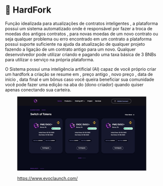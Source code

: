 # 🔀 HardFork

Função idealizada para atualizações de contratos inteligentes , a plataforma possui um sistema automatizado onde é responsável por fazer a troca de moedas dos antigos contratos , para novas moedas de um novo contrato ou seja qualquer problema ou erro encontrado em um contrato a plataforma possui suporte suficiente na ajuda da atualização de qualquer projeto fazendo a ligação de um contrato antigo para um novo. Qualquer desenvolvedor pode utilizar criando e pagando uma taxa básica de 3 BNBs para utilizar o serviço na própria plataforma.

O Sistema possui uma inteligência artificial (AI) capaz de você próprio criar um hardfork a criação se resume em , preço antigo , novo preço , data de inicio , data final e um bônus caso você queira beneficiar sua comunidade você pode fazer uma edição na aba do (dono criador)  quando quiser apenas conectando sua carteira.

<figure><img src="../.gitbook/assets/cats.jpg" alt=""><figcaption><p><a href="https://www.evoclaunch.com/">https://www.evoclaunch.com/</a></p></figcaption></figure>
